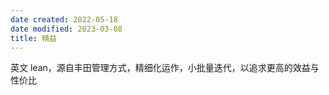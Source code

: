 ```yaml
---
date created: 2022-05-18
date modified: 2023-03-08
title: 精益
---
```


英文 lean，源自丰田管理方式，精细化运作，小批量迭代，以追求更高的效益与性价比
